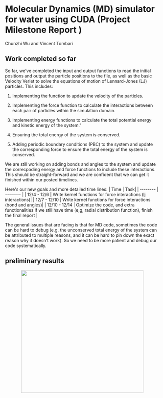 # Molecular Dynamics (MD) simulator for water using CUDA (Project Milestone Report )
Chunzhi Wu and Vincent Tombari

## Work completed so far
So far, we've completed the input and output functions to read the initial positions and output the particle positions to the file, as well as the basic Velocity Verlet to solve the equations of motion of Lennard-Jones (LJ) particles. This includes:

1. Implementing the function to update the velocity of the particles.

2. Implementing the force function to calculate the interactions between each pair of particles within the simulation domain.

3. Implementing energy functions to calculate the total potential energy and kinetic energy of the system."

4. Ensuring the total energy of the system is conserved.

5. Adding periodic boundary conditions (PBC) to the system and update the corresponding force to ensure the total energy of the system is conserved. 

We are still working on adding bonds and angles to the system and update the correcpoding energy and force functions to include these interactions. This should be straight-forward and we are confident that we can get it finished within our posted timelines. 

Here's our new goals and more detailed time lines:
| Time | Task| 
| -------- | -------- | 
| 12/4 - 12/6 | Write kernel functions for force interactions (lj interactions)|
| 12/7 - 12/10 | Write kernel functions for force interactions (bond and angles)|
| 12/10 - 12/14 | Optimize the code, and extra functionalities if we still have time (e,g, radial distribution function), finish the final report |

The general issues that are facing is that for MD code, sometimes the code can be hard to debug (e.g. the unconserved total energy of the system can be attributed to multiple reasons, and it can be hard to pin down the exact reason why it doesn't work). So we need to be more patient and debug our code systematically. 

## preliminary results 

<div align="center">
  <img src="media/lj.gif" style="width:400px;"><br><br>
</div>

